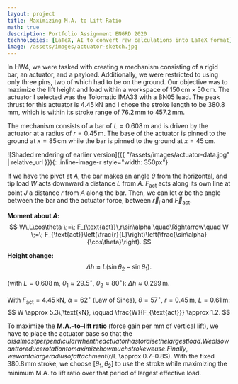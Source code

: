 ```yaml
---
layout: project
title: Maximizing M.A. to Lift Ratio
math: true
description: Portfolio Assignment ENGRD 2020
technologies: [LaTeX, AI to convert raw calculations into LaTeX format]
image: /assets/images/actuator-sketch.jpg
---
```

In HW4, we were tasked with creating a mechanism consisting of a rigid bar, an actuator, and a payload. Additionally, we were restricted to using only three pins, two of which had to be on the ground. Our objective was to maximize the lift height and load within a workspace of $150\,\text{cm}\times 50\,\text{cm}$. The actuator I selected was the Tolomatic IMA33 with a BN05 lead. The peak thrust for this actuator is $4.45\,\mathrm{kN}$ and I chose the stroke length to be $380.8\,\mathrm{mm}$, which is within its stroke range of $76.2\,\mathrm{mm}$ to $457.2\,\mathrm{mm}$.



The mechanism consists of a bar of $L = 0.608\,\text{m}$ and is driven by the actuator at a radius of $r = 0.45\,\text{m}$. The base of the actuator is pinned to the ground at $x = 85\,\text{cm}$ while the bar is pinned to the ground at $x = 45\,\text{cm}$.

![Shaded rendering of earlier version]({{ "/assets/images/actuator-data.jpg" | relative_url }}){: .inline-image-r style="width: 350px"}

If we have the pivot at $A$, the bar makes an angle $\theta$ from the horizontal, and tip load $W$ acts downward a distance $L$ from $A$. $F_{\text{act}}$ acts along its own line at point $J$ a distance $r$ from $A$ along the bar. Then, we can let $\alpha$ be the angle between the bar and the actuator force, between $\vec r_{j}$ and $\vec F_{\mathrm{act}}$.





**Moment about $A$:**
$$
W\,L\cos\theta \;=\; F_{\text{act}}\,r\sin\alpha
\quad\Rightarrow\quad
W \;=\; F_{\text{act}}\left(\frac{r}{L}\right)\left(\frac{\sin\alpha}{\cos\theta}\right).
$$

**Height change:**
$$
\Delta h \approx L\big(\sin\theta_2 - \sin\theta_1\big).
$$

(with $L=0.608\,\text{m}$, $\theta_1 \approx 29.5^\circ$, $\theta_2 \approx 80^\circ$): $\displaystyle \Delta h \approx 0.299\,\text{m}$.

With $F_{\text{act}} = 4.45\,\text{kN}$, $\alpha = 62^\circ$ (Law of Sines), $\theta = 57^\circ$, $r = 0.45\,\text{m}$, $L = 0.61\,\text{m}$:
$$
W \approx 5.3\,\text{kN}, \qquad \frac{W}{F_{\text{act}}} \approx 1.2.
$$

To maximize the **M.A.–to–lift ratio** (force gain per mm of vertical lift), we have to place the actuator base so that the $\alpha is almost perpendicular when the actuator has to raise the largest load. We also want to reduce rotation to maximize how much stroke we use. Finally, we want a large radius of attachment ($r/L \approx 0.7$–$0.8$). With the fixed $380.8\,\mathrm{mm}$ stroke, we choose $[\theta_1,\theta_2]$ to use the stroke while maximizing the minimum M.A. to lift ratio over that period of largest effective load.










